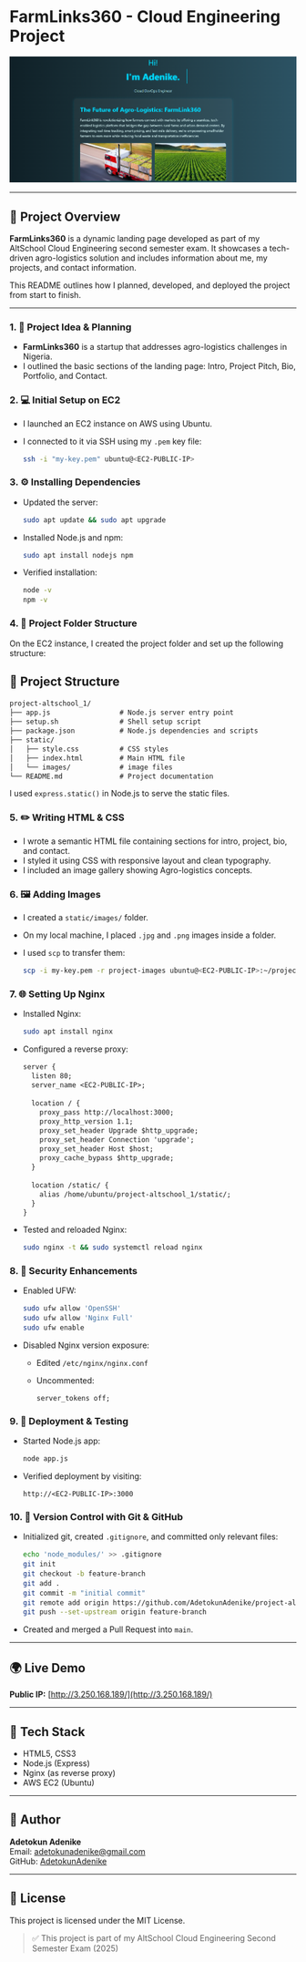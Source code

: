 # FarmLinks360 - Cloud Engineering Project

![Screenshot of Rendered Page](static/images/landing-page.png)

---

## 📌 Project Overview

**FarmLinks360** is a dynamic landing page developed as part of my AltSchool Cloud Engineering second semester exam. It showcases a tech-driven agro-logistics solution and includes information about me, my projects, and contact information.

This README outlines how I planned, developed, and deployed the project from start to finish.

---


### 1. 🧠 Project Idea & Planning

* **FarmLinks360** is a startup that addresses agro-logistics challenges in Nigeria.
* I outlined the basic sections of the landing page: Intro, Project Pitch, Bio, Portfolio, and Contact.

### 2. 💻 Initial Setup on EC2

* I launched an EC2 instance on AWS using Ubuntu.
* I connected to it via SSH using my `.pem` key file:

  ```bash
  ssh -i "my-key.pem" ubuntu@<EC2-PUBLIC-IP>
  ```

### 3. ⚙️ Installing Dependencies

* Updated the server:

  ```bash
  sudo apt update && sudo apt upgrade
  ```
* Installed Node.js and npm:

  ```bash
  sudo apt install nodejs npm
  ```
* Verified installation:

  ```bash
  node -v
  npm -v
  ```

### 4. 📁 Project Folder Structure

On the EC2 instance, I created the project folder and set up the following structure:

## 📁 Project Structure

```
project-altschool_1/
├── app.js                 # Node.js server entry point
├── setup.sh               # Shell setup script
├── package.json           # Node.js dependencies and scripts
├── static/
│   ├── style.css          # CSS styles
│   ├── index.html         # Main HTML file
│   └── images/            # image files
└── README.md              # Project documentation
```

I used `express.static()` in Node.js to serve the static files.

### 5. ✏️ Writing HTML & CSS

* I wrote a semantic HTML file containing sections for intro, project, bio, and contact.
* I styled it using CSS with responsive layout and clean typography.
* I included an image gallery showing Agro-logistics concepts.

### 6. 🖼️ Adding Images

* I created a `static/images/` folder.
* On my local machine, I placed `.jpg` and `.png` images inside a folder.
* I used `scp` to transfer them:

  ```bash
  scp -i my-key.pem -r project-images ubuntu@<EC2-PUBLIC-IP>:~/project-altschool_1/static/images/
  ```

### 7. 🌐 Setting Up Nginx

* Installed Nginx:

  ```bash
  sudo apt install nginx
  ```
* Configured a reverse proxy:

  ```nginx
  server {
    listen 80;
    server_name <EC2-PUBLIC-IP>;

    location / {
      proxy_pass http://localhost:3000;
      proxy_http_version 1.1;
      proxy_set_header Upgrade $http_upgrade;
      proxy_set_header Connection 'upgrade';
      proxy_set_header Host $host;
      proxy_cache_bypass $http_upgrade;
    }

    location /static/ {
      alias /home/ubuntu/project-altschool_1/static/;
    }
  }
  ```
* Tested and reloaded Nginx:

  ```bash
  sudo nginx -t && sudo systemctl reload nginx
  ```

### 8. 🔐 Security Enhancements

* Enabled UFW:

  ```bash
  sudo ufw allow 'OpenSSH'
  sudo ufw allow 'Nginx Full'
  sudo ufw enable
  ```
* Disabled Nginx version exposure:

  * Edited `/etc/nginx/nginx.conf`
  * Uncommented:

    ```nginx
    server_tokens off;
    ```

### 9. 🚀 Deployment & Testing

* Started Node.js app:

  ```bash
  node app.js
  ```
* Verified deployment by visiting:

  ```
  http://<EC2-PUBLIC-IP>:3000
  ```

### 10. 🔄 Version Control with Git & GitHub

* Initialized git, created `.gitignore`, and committed only relevant files:

  ```bash
  echo 'node_modules/' >> .gitignore
  git init
  git checkout -b feature-branch
  git add .
  git commit -m "initial commit"
  git remote add origin https://github.com/AdetokunAdenike/project-altschool_1.git
  git push --set-upstream origin feature-branch
  ```
* Created and merged a Pull Request into `main`.

---

## 🌍 Live Demo

**Public IP:** [http://3.250.168.189/](http://3.250.168.189/)

---

## 📜 Tech Stack

* HTML5, CSS3
* Node.js (Express)
* Nginx (as reverse proxy)
* AWS EC2 (Ubuntu)

---

## 🤝 Author

**Adetokun Adenike**  
Email: adetokunadenike@gmail.com  
GitHub: [AdetokunAdenike](https://github.com/AdetokunAdenike)

---

## 📜 License

This project is licensed under the MIT License.

> ✅ This project is part of my AltSchool Cloud Engineering Second Semester Exam (2025)


